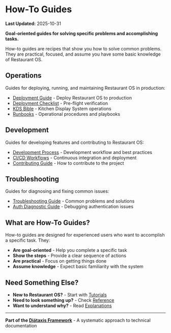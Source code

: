 # How-To Guides

**Last Updated:** 2025-10-31

**Goal-oriented guides for solving specific problems and accomplishing tasks.**

How-to guides are recipes that show you how to solve common problems. They are practical, focused, and assume you have some basic knowledge of Restaurant OS.

## Operations

Guides for deploying, running, and maintaining Restaurant OS in production:

- [Deployment Guide](./operations/DEPLOYMENT.md) - Deploy Restaurant OS to production
- [Deployment Checklist](./operations/DEPLOYMENT_CHECKLIST.md) - Pre-flight verification
- [KDS Bible](./operations/KDS-BIBLE.md) - Kitchen Display System operations
- [Runbooks](./operations/runbooks/) - Operational procedures and playbooks

## Development

Guides for developing features and contributing to Restaurant OS:

- [Development Process](./development/DEVELOPMENT_PROCESS.md) - Development workflow and best practices
- [CI/CD Workflows](./development/CI_CD_WORKFLOWS.md) - Continuous integration and deployment
- [Contributing Guide](./development/CONTRIBUTING.md) - How to contribute to the project

## Troubleshooting

Guides for diagnosing and fixing common issues:

- [Troubleshooting Guide](./troubleshooting/TROUBLESHOOTING.md) - Common problems and solutions
- [Auth Diagnostic Guide](./troubleshooting/AUTH_DIAGNOSTIC_GUIDE.md) - Debugging authentication issues

## What are How-To Guides?

How-to guides are designed for experienced users who want to accomplish a specific task. They:

- **Are goal-oriented** - Help you complete a specific task
- **Show the steps** - Provide a clear sequence of actions
- **Are practical** - Focus on getting things done
- **Assume knowledge** - Expect basic familiarity with the system

## Need Something Else?

- **New to Restaurant OS?** - Start with [Tutorials](../tutorials/)
- **Need to look something up?** - Check [Reference](../reference/)
- **Want to understand why?** - Read [Explanations](../explanation/)

---

**Part of the [Diátaxis Framework](https://diataxis.fr/)** - A systematic approach to technical documentation
